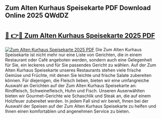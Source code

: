 ## Zum Alten Kurhaus Speisekarte PDF Download Online 2025 QWdDZ

# <h2><a href="http://gcaxl1j.nevu.top/?p=Zum+Alten+Kurhaus+Speisekarte">🔗 👉🔴 Zum Alten Kurhaus Speisekarte 2025 PDF</a></h2>

[![Zum Alten Kurhaus Speisekarte 2025 PDF](https://i.imgur.com/dBaPXMq.png)](http://gcaxl1j.nevu.top/?p=Zum+Alten+Kurhaus+Speisekarte)
Die Zum Alten Kurhaus Speisekarte ist nicht mehr nur eine Liste von Gerichten, die in einem Restaurant oder Café angeboten werden, sondern auch eine Gelegenheit für Sie, ein leckeres und für Sie passendes Gericht zu wählen. Auf der Zum Alten Kurhaus Speisekarte unseres Restaurants stehen viele frische Gemüse und Früchte, mit denen Sie leichte und frische Salate zubereiten können. Für diejenigen, die Fleisch lieben, bieten wir eine umfangreiche Auswahl an Gerichten auf der Zum Alten Kurhaus Speisekarte an: Rindfleisch, Schweinefleisch, Huhn und Fisch. Unseren Auserwählten bieten wir Gourmet-Gerichte wie Schaschlik und Steak an, die auf einem Holzfeuer zubereitet werden. In jedem Fall sind wir bereit, Ihnen bei der Auswahl der Speisen auf der Zum Alten Kurhaus Speisekarte zu helfen und Ihnen einen komfortablen und angenehmen Service zu bieten.
